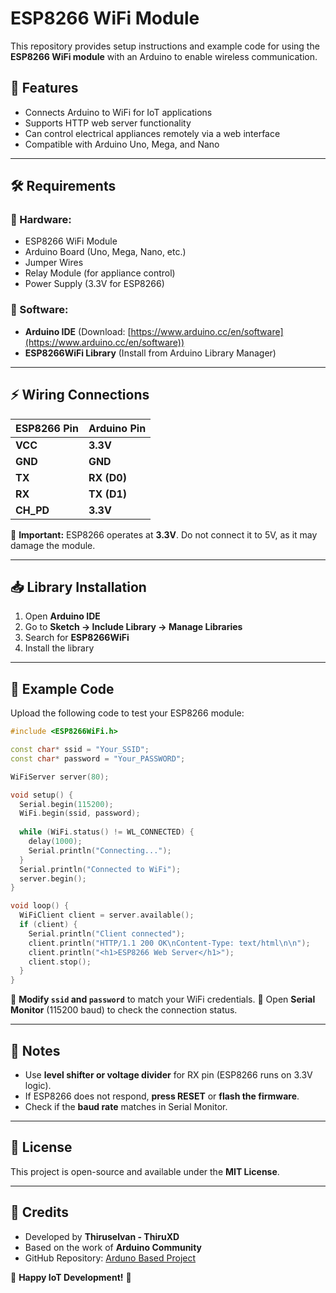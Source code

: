 # ESP8266 WiFi Module

This repository provides setup instructions and example code for using the **ESP8266 WiFi module** with an Arduino to enable wireless communication.

## 📌 Features
- Connects Arduino to WiFi for IoT applications
- Supports HTTP web server functionality
- Can control electrical appliances remotely via a web interface
- Compatible with Arduino Uno, Mega, and Nano

---

## 🛠 Requirements
### 🔹 Hardware:
- ESP8266 WiFi Module
- Arduino Board (Uno, Mega, Nano, etc.)
- Jumper Wires
- Relay Module (for appliance control)
- Power Supply (3.3V for ESP8266)

### 🔹 Software:
- **Arduino IDE** (Download: [https://www.arduino.cc/en/software](https://www.arduino.cc/en/software))
- **ESP8266WiFi Library** (Install from Arduino Library Manager)

---

## ⚡ Wiring Connections

| **ESP8266 Pin** | **Arduino Pin** |
|---------------|---------------|
| **VCC**      | **3.3V**       |
| **GND**      | **GND**        |
| **TX**       | **RX (D0)**    |
| **RX**       | **TX (D1)**    |
| **CH_PD**    | **3.3V**       |

📌 **Important:** ESP8266 operates at **3.3V**. Do not connect it to 5V, as it may damage the module.

---

## 📥 Library Installation
1. Open **Arduino IDE**
2. Go to **Sketch → Include Library → Manage Libraries**
3. Search for **ESP8266WiFi**
4. Install the library

---

## 🚀 Example Code
Upload the following code to test your ESP8266 module:

```cpp
#include <ESP8266WiFi.h>

const char* ssid = "Your_SSID";
const char* password = "Your_PASSWORD";

WiFiServer server(80);

void setup() {
  Serial.begin(115200);
  WiFi.begin(ssid, password);
  
  while (WiFi.status() != WL_CONNECTED) {
    delay(1000);
    Serial.println("Connecting...");
  }
  Serial.println("Connected to WiFi");
  server.begin();
}

void loop() {
  WiFiClient client = server.available();
  if (client) {
    Serial.println("Client connected");
    client.println("HTTP/1.1 200 OK\nContent-Type: text/html\n\n");
    client.println("<h1>ESP8266 Web Server</h1>");
    client.stop();
  }
}
```

🔹 **Modify `ssid` and `password`** to match your WiFi credentials.
🔹 Open **Serial Monitor** (115200 baud) to check the connection status.

---

## 📌 Notes
- Use **level shifter or voltage divider** for RX pin (ESP8266 runs on 3.3V logic).
- If ESP8266 does not respond, **press RESET** or **flash the firmware**.
- Check if the **baud rate** matches in Serial Monitor.

---

## 📜 License
This project is open-source and available under the **MIT License**.

---

## 🙌 Credits
- Developed by **Thiruselvan - ThiruXD**
- Based on the work of **Arduino Community**
- GitHub Repository: [Arduno Based Project](https://github.com/ThiruXD/Arduno-Based-Project)

🚀 **Happy IoT Development!** 🎉
